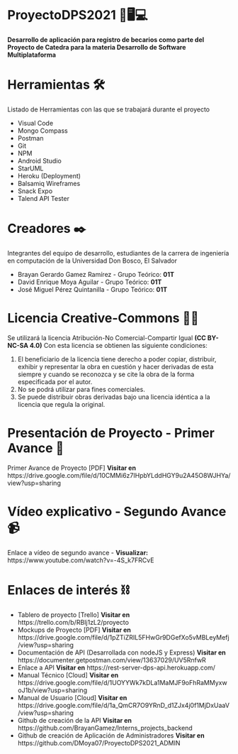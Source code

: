 <h1>ProyectoDPS2021 📱🖥️💻</h1>
<b>Desarrollo de aplicación para registro de becarios como parte del Proyecto de Catedra para la materia Desarrollo de Software Multiplataforma</b>

<h1>Herramientas 🛠️ </h1>
<p>Listado de Herramientas con las que se trabajará durante el proyecto</p>
<ul>
  <li>Visual Code</li>
  <li>Mongo Compass</li>
  <li>Postman</li>
  <li>Git</li>
  <li>NPM</li>
  <li>Android Studio</li>
  <li>StarUML</li>
  <li>Heroku (Deployment)</li>
  <li>Balsamiq Wireframes</li>
  <li>Snack Expo</li>
  <li>Talend API Tester</li>
</ul>

<h1>Creadores ✒️</h1>
<p>Integrantes del equipo de desarrollo, estudiantes de la carrera de ingeniería en computación de la Universidad Don Bosco, El Salvador</p>
<ul>
  <li>Brayan Gerardo Gamez Ramírez  - Grupo Teórico: <b>01T</b></li>
  <li>David Enrique Moya Aguilar    - Grupo Teórico: <b>01T</b></li>
  <li>José Miguel Pérez Quintanilla - Grupo Teórico: <b>01T</b></li>
</ul>

<h1>Licencia Creative-Commons 📃🔐</h1>
<p>Se utilizará la licencia Atribución-No Comercial-Compartir Igual <b>(CC BY-NC-SA 4.0)</b> Con esta licencia se obtienen las siguiente condiciones:</p>
  <ol>
    <li>El beneficiario de la licencia tiene derecho a poder copiar, distribuir, exhibir y representar la obra en cuestión y hacer derivadas de esta siempre y cuando se reconozca y se cite la obra de la forma especificada por el autor.</li>
    <li>No se podrá utilizar para fines comerciales.</li>
    <li>Se puede distribuir obras derivadas bajo una licencia idéntica a la licencia que regula la original.</li>
  </ol>
  
<h1>Presentación de Proyecto - Primer Avance 📂</h1>
<p>Primer Avance de Proyecto [PDF] <b>Visitar en</b> https://drive.google.com/file/d/10CMMi6z7IHpbYLddHGY9u2A45O8WJHYa/view?usp=sharing</p>

<h1>Vídeo explicativo - Segundo Avance 📹</h1>
<p>Enlace a vídeo de segundo avance - <b>Visualizar:</b> https://www.youtube.com/watch?v=-4S_k7FRCvE </p>

<h1>Enlaces de interés ⛓️</h1>
<ul>
  <li>Tablero de proyecto [Trello] <b>Visitar en</b> https://trello.com/b/RBIj1zL2/proyecto </li>
  <li>Mockups de Proyecto [PDF] <b>Visitar en</b> https://drive.google.com/file/d/1pZTiZRIL5FHwGr9DGefXo5vMBLeyMefj/view?usp=sharing </li>
  <li>Documentación de API (Desarrollada con nodeJS y Express) <b>Visitar en</b> https://documenter.getpostman.com/view/13637029/UV5RnfwR</li>
  <li>Enlace a API <b>Visitar en</b> https://rest-server-dps-api.herokuapp.com/ </li>
  <li>Manual Técnico [Cloud] <b>Visitar en</b> https://drive.google.com/file/d/1UOYYWk7kDLa1MaMJF9oFhRaMMyxwoJ1b/view?usp=sharing </li>
  <li>Manual de Usuario [Cloud] <b>Visitar en</b> https://drive.google.com/file/d/1a_QmCR7O9YRnD_d1ZJx4j0f1MjDxUaaV/view?usp=sharing </li>
  <li>Github de creación de la API <b>Visitar en</b> https://github.com/BrayanGamez/Interns_projects_backend</li>
  <li>Github de creación de Aplicación de Administradores <b>Visitar en</b> https://github.com/DMoya07/ProyectoDPS2021_ADMIN</li>
</ul>
